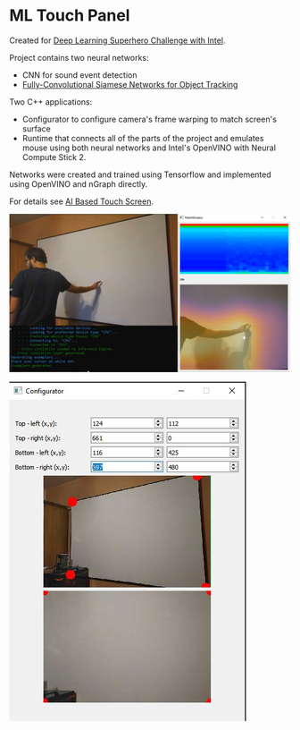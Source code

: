 # ML Touch Panel
Created for [Deep Learning Superhero Challenge with Intel](https://www.hackster.io/contests/DLSuperheroes). <br/>

Project contains two neural networks:
* CNN for sound event detection
* [Fully-Convolutional Siamese Networks for Object Tracking](https://arxiv.org/abs/1606.09549)

Two C++ applications:
* Configurator to configure camera's frame warping to match screen's surface
* Runtime that connects all of the parts of the project and emulates mouse using both neural networks and Intel's OpenVINO with Neural Compute Stick 2. 

Networks were created and trained using Tensorflow and implemented using OpenVINO and nGraph directly.

For details see [AI Based Touch Screen](https://www.hackster.io/Tai-Min/ai-based-touch-screen-652de6).

![](https://github.com/Tai-Min/ML-Touch-Panel/blob/master/cover.JPG)

![](https://github.com/Tai-Min/ML-Touch-Panel/blob/master/configurator.JPG)
